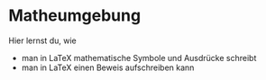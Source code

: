 # Matheumgebung

Hier lernst du, wie

- man in LaTeX mathematische Symbole und Ausdrücke schreibt
- man in LaTeX einen Beweis aufschreiben kann
